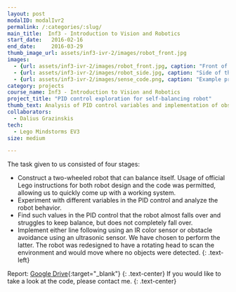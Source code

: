 ```yaml
---
layout: post
modalID: modalIvr2
permalink: /:categories/:slug/
main_title:  Inf3 - Introduction to Vision and Robotics
start_date:   2016-02-16
end_date:     2016-03-29
thumb_image_url: assets/inf3-ivr-2/images/robot_front.jpg
images:
  - {url: assets/inf3-ivr-2/images/robot_front.jpg, caption: "Front of the robot as it is running.", id: robot_front}
  - {url: assets/inf3-ivr-2/images/robot_side.jpg, caption: "Side of the robot as it is running.", id: robot_side}
  - {url: assets/inf3-ivr-2/images/sense_code.png, caption: "Example procedure for the robot to look around and choose an obstacle-free path before going. This is also an example of the block-based language we used to write the program.", id: sense_code}
category: projects
course_name: Inf3 - Introduction to Vision and Robotics
project_title: "PID control exploration for self-balancing robot"
thumb_text: Analysis of PID control variables and implementation of obstacle avoidance behavior in a two-wheeled self-balancing robot
collaborators:
  - Dalius Grazinskis
tech:
  - Lego Mindstorms EV3
size: medium

---
```


The task given to us consisted of four stages:
* Construct a two-wheeled robot that can balance itself. Usage of official Lego instructions for both robot design and the code was permitted, allowing us to quickly come up with a working system.
* Experiment with different variables in the PID control and analyze the robot behavior.
* Find such values in the PID control that the robot almost falls over and struggles to keep balance, but does not completely fall over.
* Implement either line following using an IR color sensor or obstacle avoidance using an ultrasonic sensor. We have chosen to perform the latter. The robot was redesigned to have a rotating head to scan the environment and would move where no objects were detected.
{: .text-left}

Report: [Google Drive](https://drive.google.com/open?id=1SnbbNkHMdz9dvIcwKRAZnuuKPNzqTMip){:target="_blank"}
{: .text-center}
If you would like to take a look at the code, please contact me.
{: .text-center}
